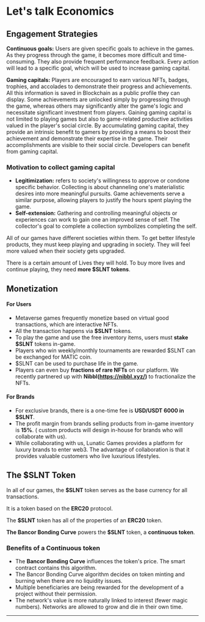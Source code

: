 # Let's talk Economics

## Engagement Strategies

**Continuous goals:** Users are given specific goals to achieve in the games. As they progress through the game, it becomes more difficult and time-consuming. They also provide frequent performance feedback. Every action will lead to a specific goal, which will be used to increase gaming capital.

**Gaming capitals:** Players are encouraged to earn various NFTs, badges, trophies, and accolades to demonstrate their progress and achievements. All this information is saved in Blockchain as a public profile they can display. Some achievements are unlocked simply by progressing through the game, whereas others may significantly alter the game's logic and necessitate significant investment from players. Gaining gaming capital is not limited to playing games but also to game-related productive activities valued in the player's social circle. By accumulating gaming capital, they provide an intrinsic benefit to gamers by providing a means to boost their achievement and demonstrate their expertise in the game. Their accomplishments are visible to their social circle. Developers can benefit from gaming capital.

### Motivation to collect gaming capital

* **Legitimization:** refers to society's willingness to approve or condone specific behavior. Collecting is about channeling one's materialistic desires into more meaningful pursuits. Game achievements serve a similar purpose, allowing players to justify the hours spent playing the game.
* **Self-extension:** Gathering and controlling meaningful objects or experiences can work to gain one an improved sense of self. The collector's goal to complete a collection symbolizes completing the self.

All of our games have different societies within them. To get better lifestyle products, they must keep playing and upgrading in society. They will feel more valued when their society gets upgraded.

There is a certain amount of Lives they will hold. To buy more lives and continue playing, they need **more $SLNT tokens**.

## Monetization

#### For Users

* Metaverse games frequently monetize based on virtual good transactions, which are interactive NFTs.
* All the transaction happens via **$SLNT** tokens.
* To play the game and use the free inventory items, users must **stake $SLNT** tokens in-game.
* Players who win weekly/monthly tournaments are rewarded $SLNT can be exchanged for MATIC coin.
* $SLNT can be used to purchase life in the game.
* Players can even buy **fractions of rare NFTs** on our platform. We recently partnered up with **Nibbl(**https://nibbl.xyz/**)** to fractionalize the NFTs.

#### For Brands

* For exclusive brands, there is a one-time fee is **USD/USDT 6000 in $SLNT**.
* The profit margin from brands selling products from in-game inventory is **15%**. ( custom products will design in-house for brands who will collaborate with us).
* While collaborating with us, Lunatic Games provides a platform for luxury brands to enter web3. The advantage of collaboration is that it provides valuable customers who live luxurious lifestyles.

## **The $SLNT Token**

In all of our games, the **$SLNT** token serves as the base currency for all transactions.

It is a token based on the **ERC20** protocol.

The **$SLNT** token has all of the properties of an **ERC20** token.

**The Bancor Bonding Curve** powers the **$SLNT** token, a **continuous token**.

### Benefits of a Continuous token

* The **Bancor Bonding Curve** influences the token's price. The smart contract contains this algorithm.
* The Bancor Bonding Curve algorithm decides on token minting and burning when there are no liquidity issues.
* Multiple beneficiaries are being rewarded for the development of a project without their permission.
* The network's value is more naturally linked to interest (fewer magic numbers). Networks are allowed to grow and die in their own time.

****
